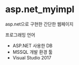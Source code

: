 # asp.net_myimpl
asp.net으로 구현한 간단한 웹페이지

프로그래밍 언어
* ASP.NET
사용한 DB
* MSSQL
개발 환경 툴
* Visual Studio 2017

